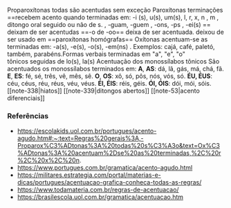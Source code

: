 
Proparoxítonas
	todas são acentudas sem exceção
Paroxítonas
	terminações
		==recebem acento quando terminadas em: -i (s), u(s), um(s), l, r, x, n , m , ditongo oral seguido ou não de s. , -guam, -guem ,  -ons, -ps , -ei(s) ==
	deixam de ser acentudas
		==-o de -oo== deixa de ser acentuada.
		deixou de ser usado em ==paroxítonas homógrafas==
Oxítonas
	 acentuam-se as terminadas em: -a(s), -e(s), -o(s), -em(ns) . Exemplos: cajá, café, paletó, também, parabéns.Formas verbais terminadas em "a", "e", "o" tônicos seguidas de lo(s), la(s)
	Acentuação dos monossílabos tônicos
		São acentuados os monossílabos terminados em:
		**A**, **AS**: dá, lã, gás, má, chá, fã.
		**E**, **ES**: fé, sé, três, vê, mês, sê.
		**O**, **OS**: xô, só, pôs, nós, vós, só.
		**ÉU, ÉUS**: céu, céus, réu, réus, véu, véus.
		**ÉI, ÉIS**: réis, géis.
		**ÓI, ÓIS**: dói, mói, sóis.
[[note-338|hiatos]]
[[note-339|ditongos abertos]]
[[note-53|acento diferenciais]]

### Referências
- https://escolakids.uol.com.br/portugues/acento-agudo.htm#:~:text=Regras%20gerais%3A,-Proparox%C3%ADtonas%3A%20todas%20s%C3%A3o&text=Ox%C3%ADtonas%3A%20acentuam%2Dse%20as%20terminadas,%2C%20r%2C%20x%2C%20n.
- https://www.portugues.com.br/gramatica/acento-agudo.html
- https://militares.estrategia.com/portal/materias-e-dicas/portugues/acentuacao-grafica-conheca-todas-as-regras/
- https://www.todamateria.com.br/regras-de-acentuacao/
- https://brasilescola.uol.com.br/gramatica/acentuacao.htm